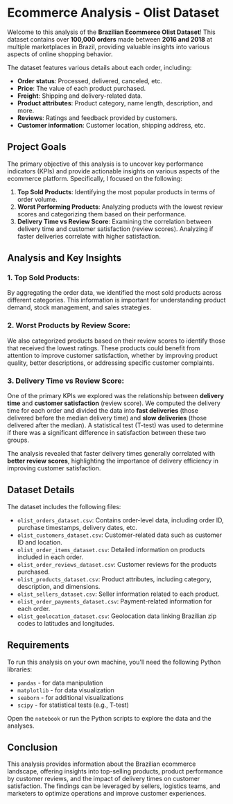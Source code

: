 # Ecommerce Analysis - Olist Dataset

Welcome to this analysis of the **Brazilian Ecommerce Olist Dataset**! This dataset contains over **100,000 orders** made between **2016 and 2018** at multiple marketplaces in Brazil, providing valuable insights into various aspects of online shopping behavior.

The dataset features various details about each order, including:

- **Order status**: Processed, delivered, canceled, etc.
- **Price**: The value of each product purchased.
- **Freight**: Shipping and delivery-related data.
- **Product attributes**: Product category, name length, description, and more.
- **Reviews**: Ratings and feedback provided by customers.
- **Customer information**: Customer location, shipping address, etc.

## Project Goals

The primary objective of this analysis is to uncover key performance indicators (KPIs) and provide actionable insights on various aspects of the ecommerce platform. Specifically, I focused on the following:

1. **Top Sold Products**: Identifying the most popular products in terms of order volume.
2. **Worst Performing Products**: Analyzing products with the lowest review scores and categorizing them based on their performance.
3. **Delivery Time vs Review Score**: Examining the correlation between delivery time and customer satisfaction (review scores). Analyzing if faster deliveries correlate with higher satisfaction.

## Analysis and Key Insights

### 1. **Top Sold Products**:
   By aggregating the order data, we identified the most sold products across different categories. This information is important for understanding product demand, stock management, and sales strategies.

### 2. **Worst Products by Review Score**:
   We also categorized products based on their review scores to identify those that received the lowest ratings. These products could benefit from attention to improve customer satisfaction, whether by improving product quality, better descriptions, or addressing specific customer complaints.

### 3. **Delivery Time vs Review Score**:
   One of the primary KPIs we explored was the relationship between **delivery time** and **customer satisfaction** (review score). We computed the delivery time for each order and divided the data into **fast deliveries** (those delivered before the median delivery time) and **slow deliveries** (those delivered after the median). A statistical test (T-test) was used to determine if there was a significant difference in satisfaction between these two groups.

   The analysis revealed that faster delivery times generally correlated with **better review scores**, highlighting the importance of delivery efficiency in improving customer satisfaction.

## Dataset Details

The dataset includes the following files:
- `olist_orders_dataset.csv`: Contains order-level data, including order ID, purchase timestamps, delivery dates, etc.
- `olist_customers_dataset.csv`: Customer-related data such as customer ID and location.
- `olist_order_items_dataset.csv`: Detailed information on products included in each order.
- `olist_order_reviews_dataset.csv`: Customer reviews for the products purchased.
- `olist_products_dataset.csv`: Product attributes, including category, description, and dimensions.
- `olist_sellers_dataset.csv`: Seller information related to each product.
- `olist_order_payments_dataset.csv`: Payment-related information for each order.
- `olist_geolocation_dataset.csv`: Geolocation data linking Brazilian zip codes to latitudes and longitudes.

## Requirements

To run this analysis on your own machine, you'll need the following Python libraries:

- `pandas` - for data manipulation
- `matplotlib` - for data visualization
- `seaborn` - for additional visualizations
- `scipy` - for statistical tests (e.g., T-test)

 Open the `notebook` or run the Python scripts to explore the data and the analyses.

## Conclusion

This analysis provides information about the Brazilian ecommerce landscape, offering insights into top-selling products, product performance by customer reviews, and the impact of delivery times on customer satisfaction. The findings can be leveraged by sellers, logistics teams, and marketers to optimize operations and improve customer experiences.
